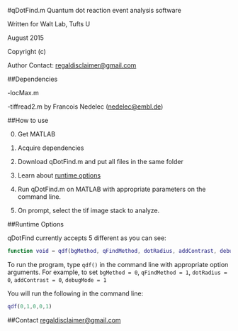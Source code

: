 #qDotFind.m
Quantum dot reaction event analysis software

Written for Walt Lab, Tufts U

August 2015

Copyright (c) 

Author Contact: regaldisclaimer@gmail.com

##Dependencies

-locMax.m

-tiffread2.m by Francois Nedelec (nedelec@embl.de)

##How to use

0. Get MATLAB

1. Acquire dependencies

2. Download qDotFind.m and put all files in the same folder

3. Learn about [runtime options](#runtime-options)

4. Run qDotFind.m on MATLAB with appropriate parameters on the command line.

5. On prompt, select the tif image stack to analyze.

##Runtime Options

qDotFind currently accepts 5 different as you can see:

````Matlab
function void = qdf(bgMethod, qFindMethod, dotRadius, addContrast, debugMode);
````

To run the program, type `qdf()` in the command line with appropriate option arguments.
For example, to set `bgMethod = 0`, `qFindMethod = 1`, `dotRadius = 0`, `addContrast = 0`, `debugMode = 1`

You will run the following in the command line:

````Matlab
qdf(0,1,0,0,1)
````


##Contact
regaldisclaimer@gmail.com